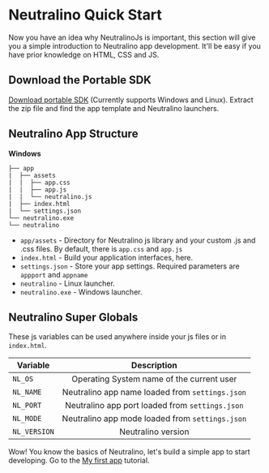 # Neutralino Quick Start

Now you have an idea why NeutralinoJs is important, this section will give you a simple introduction to Neutralino app development. It'll be easy if you have prior knowledge on HTML, CSS and JS.


## Download the Portable SDK

[Download portable SDK](https://github.com/neutralinojs/neutralinojs/releases) (Currently supports Windows and Linux). Extract the zip file and find the app template and Neutralino launchers. 

## Neutralino App Structure

**Windows**

```
├── app
|  ├── assets
|  |  ├── app.css
|  |  ├── app.js
|  |  └── neutralino.js
|  ├── index.html
|  └── settings.json
└── neutralino.exe
└── neutralino
```

- `app/assets` - Directory for Neutralino js library and your custom .js and .css files. By default, there is `app.css` and `app.js`
- `index.html` - Build your application interfaces, here.
- `settings.json` - Store your app settings. Required parameters are `appport` and `appname`
- `neutralino` - Linux launcher.
- `neutralino.exe` - Windows launcher.

## Neutralino Super Globals

These js variables can be used anywhere inside your js files or in `index.html`.

| Variable      | Description                                      |
| ------------- |:------------------------------------------------:|
| `NL_OS`       | Operating System name of the current user        |
| `NL_NAME`     | Neutralino app name loaded from `settings.json`  |
| `NL_PORT`     | Neutralino app port loaded from `settings.json`  |
| `NL_MODE`     | Neutralino app mode loaded from `settings.json`  |
| `NL_VERSION`  | Neutralino version                               |

Wow! You know the basics of Neutralino, let's build a simple app to start developing. Go to the [My first app](gettingstarted/firstapp) tutorial.

 
